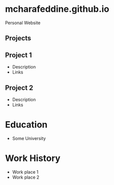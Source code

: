 # mcharafeddine.github.io
Personal Website

## Projects
## Project 1
- Description
- Links

## Project 2
- Description
- Links

# Education
- Some University

# Work History
- Work place 1
- Work place 2
